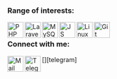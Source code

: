 ### Range of interests:

<img align="left" alt="PHP" width="36px" src="https://cdn.jsdelivr.net/gh/devicons/devicon/icons/php/php-plain.svg" />
<img align="left" alt="Laravel" width="36px" src="https://cdn.jsdelivr.net/gh/devicons/devicon/icons/laravel/laravel-plain-wordmark.svg" />
<img align="left" alt="MySQL" width="36px" src="https://cdn.jsdelivr.net/gh/devicons/devicon/icons/mysql/mysql-plain-wordmark.svg" />
<img align="left" alt="JS" width="36px" src="https://cdn.jsdelivr.net/gh/devicons/devicon/icons/javascript/javascript-original.svg" />
<img align="left" alt="Linux" width="36px" src="https://cdn.jsdelivr.net/gh/devicons/devicon/icons/linux/linux-original.svg" />
<img align="left" alt="Git" width="36px" src="https://cdn.jsdelivr.net/gh/devicons/devicon/icons/github/github-original.svg" />
<br />

### Connect with me:

<img align="left" alt="Mail" width="36px" src="https://user-images.githubusercontent.com/64479736/161626857-a6310825-3c62-4aec-bda1-b00bc28adb7b.png" />
[<img align="left" alt="Telegram" width="36px" src="https://user-images.githubusercontent.com/64479736/161627055-396d1151-8554-4108-a8de-d976d1c35ef1.png" />][telegram]

[telegram]: https://t.me/kalpovskii          
          
